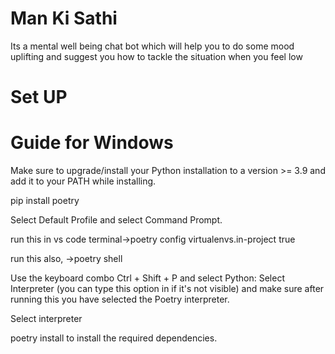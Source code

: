 
# Man Ki Sathi

Its a mental well being chat bot which will help you to do some mood uplifting and suggest you how to tackle the situation when you feel low

# Set UP 
 # Guide for Windows
Make sure to upgrade/install your Python installation to a version >= 3.9 and add it to your PATH while installing.

pip install poetry

 Select Default Profile and select Command Prompt.
 
run this in vs code terminal->poetry config virtualenvs.in-project true

run this also, ->poetry shell

Use the keyboard combo Ctrl + Shift + P and select Python: Select Interpreter (you can type this option in if it's not visible) and make sure after running this you have selected the Poetry interpreter.

Select interpreter

poetry install to install the required dependencies.


